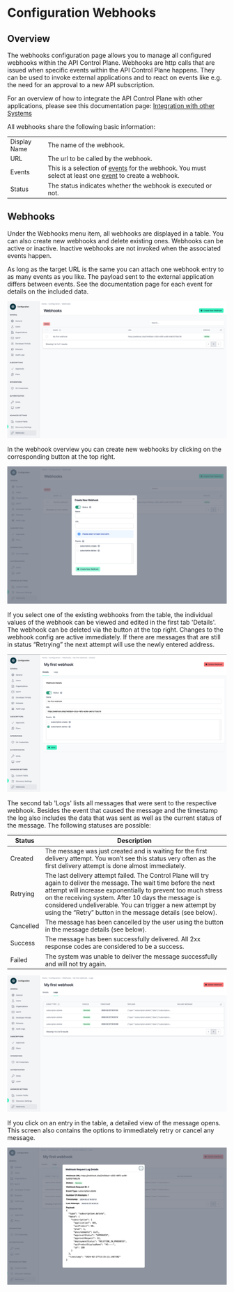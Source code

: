 # Configuration  Webhooks

<head>
  <meta name="guidename" content="API Management"/>
  <meta name="context" content="GUID-d19bd3ab-0900-4649-8dda-ee961b8eb7af"/>
</head>

## Overview

The webhooks configuration page allows you to manage all configured webhooks within the API Control Plane. Webhooks are http calls that are issued when specific events within the API Control Plane happens. They can be used to invoke external applications and to react on events like e.g. the need for an approval to a new API subscription. 

For an overview of how to integrate the API Control Plane with other applications, please see this documentation page: [Integration with other Systems](../Topics/cp-integration_with_other_systems.md)

All webhooks share the following basic information:

|||
|-|-|
|Display Name|The name of the webhook.|
|URL|The url to be called by the webhook.|
|Events|This is a selection of [events](../Topics/cp-Webhook_events.md) for the webhook. You must select at least one [event](../Topics/cp-Webhook_events.md) to create a webhook.|
|Status|The status indicates whether the webhook is executed or not.|

## Webhooks

Under the Webhooks menu item, all webhooks are displayed in a table. You can also create new webhooks and delete existing ones. Webhooks can be active or inactive. Inactive webhooks are not invoked when the associated events happen. 

As long as the target URL is the same you can attach one webhook entry to as many events as you like. The payload sent to the external application differs between events. See the documentation page for each event for details on the included data. 

![Administration Portal - Configurations - Webhooks](../Images/img-cp-admin_portal_config_webhooks.png)

In the webhook overview you can create new webhooks by clicking on the corresponding button at the top right.

![Administration Portal - Configurations - Webhooks - Create New Webhook](../Images/img-cp-admin_portal_config_webhooks_create_new_webhook.png)

If you select one of the existing webhooks from the table, the individual values of the webhook can be viewed and edited in the first tab 'Details'. The webhook can be deleted via the button at the top right. Changes to the webhook config are active immediately. If there are messages that are still in status “Retrying” the next attempt will use the newly entered address. 

![Administration Portal - Configurations - Webhooks - New Webhook - 01](../Images/img-cp-admin_portal_config_webhooks_new_webhook_01.png)

The second tab 'Logs' lists all messages that were sent to the respective webhook. Besides the event that caused the message and the timestamp the log also includes the data that was sent as well as the current status of the message. The following statuses are possible: 

|Status|Description|
|------|-----------|
|Created|The message was just created and is waiting for the first delivery attempt. You won’t see this status very often as the first delivery attempt is done almost immediately. |
|Retrying|The last delivery attempt failed. The Control Plane will try again to deliver the message. The wait time before the next attempt will increase exponentially to prevent too much stress on the receiving system. After 10 days the message is considered undeliverable. You can trigger a new attempt by using the “Retry” button in the message details (see below).|
|Cancelled|The message has been cancelled by the user using the button in the message details (see below).|
|Success|The message has been successfully delivered. All 2xx response codes are considered to be a success.|
|Failed|The system was unable to deliver the message successfully and will not try again.|

![Administration Portal - Configurations - Webhooks - New Webhook - 02](../Images/img-cp-admin_portal_config_webhook_new_webhook_02.png)

If you click on an entry in the table, a detailed view of the message opens. This screen also contains the options to immediately retry or cancel any message. 

![Administration Portal - Configurations - Webhooks - New Webhook - Log Details](../Images/img-cp-admin_portal_config_webhooks_new_webhook_log_details.png)


